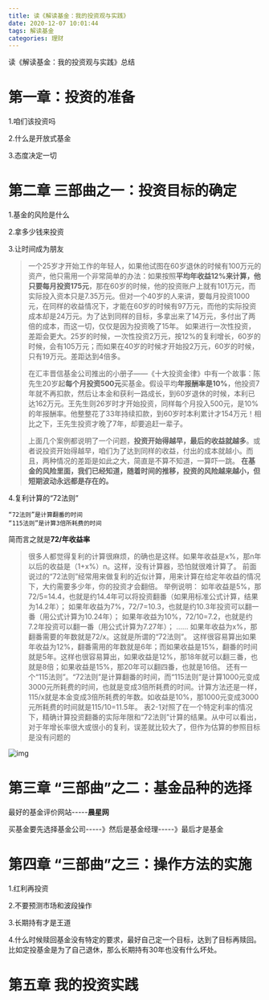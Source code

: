 ```yaml
---
title: 读《解读基金：我的投资观与实践》
date: 2020-12-07 10:01:44
tags: 解读基金
categories: 理财
---
```


读《解读基金：我的投资观与实践》总结

<!--more-->

# 第一章：投资的准备

1.咱们该投资吗

2.什么是开放式基金

3.态度决定一切





# 第二章 三部曲之一：投资目标的确定

1.基金的风险是什么

2.拿多少钱来投资

3.让时间成为朋友

>一个25岁才开始工作的年轻人，如果他试图在60岁退休的时候有100万元的资产，他只需用一个非常简单的办法：如果按照**平均年收益12%**来计算，他只要**每月投资175元**，那在60岁的时候，他的投资账户上就有101万元，而实际投入资本只是7.35万元。但对一个40岁的人来讲，要每月投资1000元，在同样的收益情况下，才能在60岁的时候有97万元，而他的实际投资成本却是24万元。为了达到同样的目标，多拿出来了14万元，多付出了两倍的成本，而这一切，仅仅是因为投资晚了15年。
>如果进行一次性投资，差距会更大。25岁的时候，一次性投资2万元，按12%的复利增长，60岁的时候，会有105万元；而如果在40岁的时候才开始投2万元，60岁的时候，只有19万元。差距达到4倍多。
>
>在汇丰晋信基金公司推出的小册子——《十大投资金律》中有一个故事：陈先生20岁起**每个月投资500元**买基金。假设平均**年报酬率是10%**，他投资7年就不再扣款，然后让本金和获利一路成长，到60岁退休的时候，本利已达162万元。王先生则26岁时才开始投资，同样每个月投入500元，是10%的年报酬率。他整整花了33年持续扣款，到60岁时本利累计才154万元！相比之下，王先生投资才晚了7年，却要追赶一辈子。
>
>上面几个案例都说明了一个问题，**投资开始得越早，最后的收益就越多**。或者说投资开始得越早，咱们为了达到同样的收益，付出的成本就越小。而且，两种情况的差距是如此之大，简直是不算不知道，一算吓一跳。
>**在基金的风险里面，我们已经知道，随着时间的推移，投资的风险越来越小，但短期波动永远都是存在的。**







4.复利计算的“72法则”

```
“72法则”是计算翻番的时间
“115法则”是计算3倍所耗费的时间
```

简而言之就是**72/年收益率**

>很多人都觉得复利的计算很麻烦，的确也是这样。如果年收益是x%，那n年以后的收益是（1+x%）n。这样，没有计算器，恐怕就很难计算了。
>前面说过的“72法则”经常用来做复利的近似计算，用来计算在给定年收益的情况下，大约需要多少年，你的投资才会翻倍。
>举例说明：
>如年收益是5%，那72/5=14.4，也就是约14.4年可以将投资翻番（如果用标准公式计算，结果为14.2年）；
>如果年收益为7%，72/7=10.3，也就是约10.3年投资可以翻一番（用公式计算为10.24年）；
>如果年收益为10%，72/10=7.2，也就是约7.2年投资可以翻一番（用公式计算为7.27年）；
>……
>如果年收益为x%，那翻番需要的年数就是72/x。这就是所谓的“72法则”。
>这样很容易算出如果年收益为12%，翻番需用的年数就是6年；而如果收益是15%，翻番的时间就是5年。这样也很容易算出，如果收益是12%，那18年就可以翻三番，也就是8倍；如果收益是15%，那20年可以翻四番，也就是16倍。
>还有一个“115法则”。“72法则”是计算翻番的时间，而“115法则”是计算1000元变成3000元所耗费的时间，也就是变成3倍所耗费的时间。计算方法还是一样，115/x就是本金变成3倍所耗费的年数。如收益是10%，那1000元变成3000元所耗费的时间就是115/10=11.5年。
>表2-1对照了在一个特定利率的情况下，精确计算投资翻番的实际年限和“72法则”计算的结果。从中可以看出，对于年增长率很大或很小的复利，误差就比较大了，但作为估算的参照目标是没有问题的

![img](/images/2020120701.png)



# 第三章 “三部曲”之二：基金品种的选择



最好的基金评价网站-----**晨星网**

买基金要先选择基金公司-----》然后是基金经理-----》最后才是基金







# 第四章 “三部曲”之三：操作方法的实施

1.红利再投资

2.不要预测市场和波段操作

3.长期持有才是王道

4.什么时候赎回基金没有特定的要求，最好自己定一个目标，达到了目标再赎回。比如定投基金是为了自己退休，那么长期持有30年也没有什么坏处。



# 第五章 我的投资实践